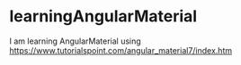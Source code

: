 # learningAngularMaterial
I am learning AngularMaterial using https://www.tutorialspoint.com/angular_material7/index.htm
